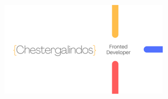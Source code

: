 ![](https://github.com/chestergalindo/chestergalindo/blob/master/cover.png)

<!--
🌱 I’m currently learning Frontend
### Hi there 👋
**chestergalindo/chestergalindo** is a ✨ _special_ ✨ repository because its `README.md` (this file) appears on your GitHub profile.

Here are some ideas to get you started:

- 🔭 I’m currently working on ...

- 👯 I’m looking to collaborate on ...
- 🤔 I’m looking for help with ...
- 💬 Ask me about ...
- 📫 How to reach me: ...
- 😄 Pronouns: ...
- ⚡ Fun fact: ...
-->

